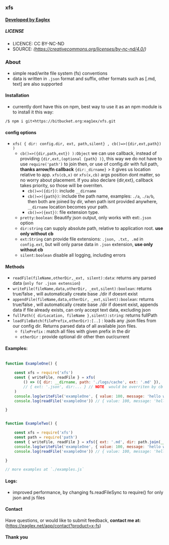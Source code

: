 ### xfs
####  [ Developed by Eaglex ](http://eaglex.net)

##### LICENSE
* LICENCE: CC BY-NC-ND
* SOURCE: _(https://creativecommons.org/licenses/by-nc-nd/4.0/)_

### About
* simple read/write file system (fs) conventions
* data is written in `.json` format and suffix, other formats such as [.md, text] are also supported


#### Installation
- currently dont have this on npm, best way to use it as an npm module is to install it this way:

```
/$ npm i git+https://bitbucket.org:eag1ex/xfs.git
```

#### config options
- `xfs( { dir: config.dir, ext, path,silent} , cb()=>({dir,ext,path}) )`
    * `cb()=>({dir,path,ext}) ):Object` we can use callback, instead of providing `{dir,ext,(optional {path} )}`, this way we do not have to use `require('path')` to join then, or use of config.dir with full path, __thanks arrow/fn callback__ `{dir:_dirname}` > it gives us location relative to app. `xfs(cb,x)` or `xfs(x,cb)` args position dont matter, so no worry about placement. If you also declare {dir,ext}, callback takes priority, so those will be overriten.
        - `cb()=>({dir})`: include `__dirname`
        - `cb()=>({path})`: include the path name, examples: `./a`, `./a/b`, then both are joined by dir, when path isnt provided anywhere, `__dirname` location becomes your path.
        - `cb()=>({ext})`: file extension type.
    * `pretty:boolean`: Beautify json output, only works with ext:`.json` option
    * `dir:string` can supply absolute path, relative to application root. __use only without cb__
    *  `ext:String` can provide file extensions: `.json, .txt, .md` in `config.ext`, but will only parse data in `.json` extension, __use only without cb__
    * `silent:boolean` disable all logging, including errors


#### Methods
- `readFile(fileName,otherDir,_ext, silent):data`: returns any parsed data (`only for .json extension`)
- `writeFile(fileName,data,otherDir, _ext,silent):boolean`: returns true/false , will automatically create base ./dir if doesnt exist
- `appendFile(fileName,data,otherDir, _ext,silent):boolean`: returns true/false , will automatically create base ./dir if doesnt exist, appends data if file already exists, can only accept text data, excluding json
- `fullPath({ dirLocation, fileName },silent):string`: returns fullPath 
- `loadFileBatch(filePrefix,otherDir):[..]` : loads any .json files from our config dir. Returns parsed data of all available json files.
    * `filePrefix` : match all files with given prefix in the dir
    * `otherDir` : provide optional dir other then our/current 


#### Examples:
```js
   
function ExampleOne() {

    const xfs = require('xfs')
    const { writeFile, readFile } = xfs(
        () => ({ dir: __dirname, path: './logs/cache', ext: '.md' }),
        // { ext: '.json', dir:... } // NOTE  would be overriten by cb
    )
    console.log(writeFile('exampleOne', { value: 100, message: 'hello world' })) // true if successful 
    console.log(readFile('exampleOne')) // { value: 100, message: 'hello world' }

}


function ExampleTwo() {

    const xfs = require('xfs')
    const path = require('path')
    const { writeFile, readFile } = xfs({ ext: '.md', dir: path.join(__dirname, './logs/cache') })
    console.log(writeFile('exampleOne', { value: 100, message: 'hello world' })) // true if successful 
    console.log(readFile('exampleOne')) // { value: 100, message: 'hello world' }

}

// more examples at `./examples.js`
```

#### Logs:
- improved performance, by changing fs.readFileSync to require() for only json and js files

#### Contact

Have questions, or would like to submit feedback, **contact me at:** (https://eaglex.net/app/contact?product=x-fs)


#### Thank you